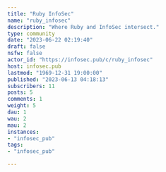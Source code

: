 ```yaml
---
title: "Ruby InfoSec" 
name: "ruby_infosec"
description: "Where Ruby and InfoSec intersect."
type: community
date: "2023-06-22 02:19:40"
draft: false
nsfw: false
actor_id: "https://infosec.pub/c/ruby_infosec"
host: infosec.pub
lastmod: "1969-12-31 19:00:00"
published: "2023-06-13 04:18:13"
subscribers: 11
posts: 5
comments: 1
weight: 5
dau: 1
wau: 2
mau: 2
instances:
- "infosec_pub"
tags: 
- "infosec_pub"

---
```

